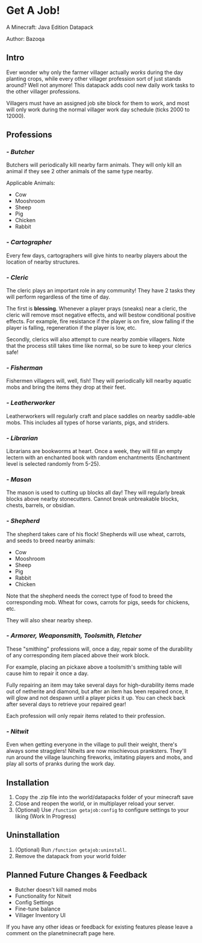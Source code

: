 # Get A Job!
A Minecraft: Java Edition Datapack

Author: Bazoqa

## Intro 
Ever wonder why only the farmer villager actually *works* during the day planting crops, while every other villager profession sort of just stands around? Well not anymore! This datapack adds cool new daily work tasks to the other villager professions.

Villagers must have an assigned job site block for them to work, and most will only work during the normal villager work day schedule (ticks 2000 to 12000).

## Professions

### *- Butcher*
Butchers will periodically kill nearby farm animals. They will only kill an animal if they see 2 other animals of the same type nearby.

Applicable Animals:
- Cow
- Mooshroom
- Sheep
- Pig
- Chicken
- Rabbit

### *- Cartographer*
Every few days, cartographers will give hints to nearby players about the location of nearby structures.

### *- Cleric*
The cleric plays an important role in any community! They have 2 tasks they will perform regardless of the time of day.

The first is **blessing**. Whenever a player prays (sneaks) near a cleric, the cleric will remove msot negative effects, and will bestow conditional positive effects. For example, fire resistance if the player is on fire, slow falling if the player is falling, regeneration if the player is low, etc.

Secondly, clerics will also attempt to cure nearby zombie villagers. Note that the process still takes time like normal, so be sure to keep your clerics safe!

### *- Fisherman*
Fishermen villagers will, well, fish! They will periodically kill nearby aquatic mobs and bring the items they drop at their feet.

### *- Leatherworker*
Leatherworkers will regularly craft and place saddles on nearby saddle-able mobs. This includes all types of horse variants, pigs, and striders.

### *- Librarian*
Librarians are bookworms at heart. Once a week, they will fill an empty lectern with an enchanted book with random enchantments (Enchantment level is selected randomly from 5-25).

### *- Mason*
The mason is used to cutting up blocks all day! They will regularly break blocks above nearby stonecutters. Cannot break unbreakable blocks, chests, barrels, or obsidian.

### *- Shepherd*
The shepherd takes care of his flock! Shepherds will use wheat, carrots, and seeds to breed nearby animals:

- Cow
- Mooshroom
- Sheep
- Pig
- Rabbit
- Chicken

Note that the shepherd needs the correct type of food to breed the corresponding mob. Wheat for cows, carrots for pigs, seeds for chickens, etc.

They will also shear nearby sheep.

### *- Armorer, Weaponsmith, Toolsmith, Fletcher*
These "smithing" professions will, once a day, repair some of the durability of any corresponding item placed above their work block. 

For example, placing an pickaxe above a toolsmith's smithing table will cause him to repair it once a day.

Fully repairing an item may take several days for high-durability items made out of netherite and diamond, but after an item has been repaired once, it will glow and not despawn until a player picks it up. You can check back after several days to retrieve your repaired gear!

Each profession will only repair items related to their profession.

### *- Nitwit*
Even when getting everyone in the village to pull their weight, there's always some stragglers! Nitwits are now mischievous pranksters. They'll run around the village launching fireworks, imitating players and mobs, and play all sorts of pranks during the work day.

## Installation
1) Copy the .zip file into the world/datapacks folder of your minecraft save
2) Close and reopen the world, or in multiplayer reload your server.
3) (Optional) Use `/function getajob:config` to configure settings to your liking (Work In Progress)

## Uninstallation
1) (Optional) Run `/function getajob:uninstall`.
2) Remove the datapack from your world folder

## Planned Future Changes & Feedback
- Butcher doesn't kill named mobs
- Functionality for Nitwit
- Config Settings
- Fine-tune balance
- Villager Inventory UI

If you have any other ideas or feedback for existing features please leave a comment on the planetminecraft page here.
